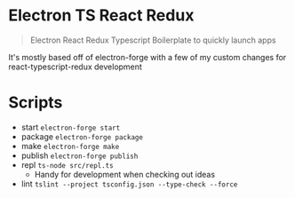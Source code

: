 # Electron TS React Redux
> Electron React Redux Typescript Boilerplate to quickly launch apps

It's mostly based off of electron-forge with a few of my custom changes for react-typescript-redux development

# Scripts
* start `electron-forge start`
* package `electron-forge package`
* make `electron-forge make`
* publish `electron-forge publish`
* repl `ts-node src/repl.ts`
    * Handy for development when checking out ideas
* lint `tslint --project tsconfig.json --type-check --force`